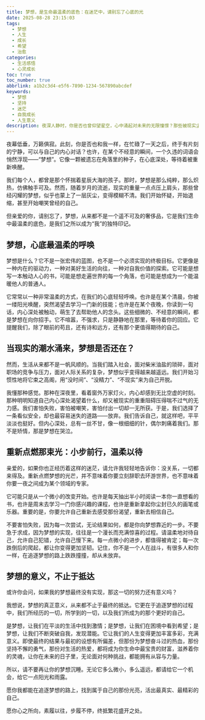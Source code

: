 ```yaml
---
title: 梦想，是生命最温柔的底色：在迷茫中，请别忘了心底的光
date: 2025-08-28 23:15:03
tags:
  - 梦想
  - 人生
  - 成长
  - 希望
  - 治愈
categories:
  - 生活感悟
  - 心灵成长
toc: true
toc_number: true
abbrlink: a1b2c3d4-e5f6-7890-1234-567890abcdef
keywords:
  - 梦想
  - 坚持
  - 迷茫
  - 自我成长
  - 人生意义
description: 夜深人静时，你是否也曾仰望星空，心中涌起对未来的无限憧憬？那些被现实尘封的梦想，是否还在心底轻轻跳动？我们都曾被生活的洪流裹挟，在迷茫与疲惫中，渐渐遗忘了最初的渴望。但请相信，梦想并非遥不可及的幻影，它是我们生命中最温柔的底色，是照亮前路的光。这篇文章，想与你一同找回那份初心，感受梦想带来的温暖与力量。
---
```


夜幕低垂，万籁俱寂。此刻，你是否也和我一样，在忙碌了一天之后，终于有片刻的宁静，可以与自己的内心对话？也许，在某个不经意的瞬间，一个久违的词语会悄然浮现——“梦想”。它像一颗被遗忘在角落里的种子，在心底深处，等待着被重新唤醒。

我们每个人，都曾是那个怀揣着星辰大海的孩子。那时，梦想是那么纯粹，那么炽热，仿佛触手可及。然而，随着岁月的流逝，现实的重量一点点压上肩头，那些曾经闪耀的梦想，似乎也蒙上了一层灰尘，变得模糊不清。我们开始怀疑，开始退缩，甚至开始嘲笑曾经的自己。

但亲爱的你，请别忘了，梦想，从来都不是一个遥不可及的奢侈品，它是我们生命中最温柔的底色，是我们之所以成为“我”的独特印记。

## 梦想，心底最温柔的呼唤

梦想是什么？它不是一张宏伟的蓝图，也不是一个必须实现的终极目标。它更像是一种内在的驱动力，一种对美好生活的向往，一种对自我价值的探索。它可能是想写一本触动人心的书，可能是想走遍世界的每一个角落，也可能是想成为一个能温暖他人的普通人。

它常常以一种非常温柔的方式，在我们的心底轻轻呼唤。也许是在某个清晨，你被一缕阳光唤醒，突然渴望去学习一门新的技能；也许是在某个夜晚，你读到一句话，内心深处被触动，萌生了去帮助他人的念头。这些细微的、不经意的瞬间，都是梦想在向你招手。它不喧嚣，不强求，只是静静地在那里，等待着你的回应。它提醒我们，除了眼前的苟且，还有诗和远方，还有那个更值得期待的自己。

## 当现实的潮水涌来，梦想是否还在？

然而，生活从来都不是一帆风顺的。当我们踏入社会，面对柴米油盐的琐碎，面对职场的竞争与压力，面对人际关系的复杂，梦想似乎变得越来越遥远。我们开始习惯性地将它束之高阁，用“没时间”、“没精力”、“不现实”来为自己开脱。

我懂那种感觉。那种在深夜里，看着窗外万家灯火，内心却感到无比空虚的时刻。那种明明知道自己内心深处渴望着什么，却又被现实的重重阻碍压得喘不过气的无力感。我们害怕失败，害怕被嘲笑，害怕付出一切却一无所获。于是，我们选择了一条看似安全，却也最容易迷失的道路——放弃。我们告诉自己，就这样吧，平平淡淡也挺好。但内心深处，总有一丝不甘，像一根细细的针，偶尔刺痛着我们。那不是矫情，那是梦想在哭泣。

## 重新点燃那束光：小步前行，温柔以待

亲爱的，如果你也正经历着这样的迷茫，请允许我轻轻地告诉你：没关系，一切都来得及。重新点燃梦想的光芒，并不意味着你要立刻辞职去环游世界，也不意味着你要一夜之间成为某个领域的专家。

它可能只是从一个微小的改变开始。也许是每天抽出半小时阅读一本你一直想看的书，也许是周末去学习一门你感兴趣的课程，也许是重新拿起你尘封已久的画笔或乐器。重要的是，你要允许自己重新去感受那份渴望，重新去相信自己。

不要害怕失败，因为每一次尝试，无论结果如何，都是你向梦想靠近的一步。不要急于求成，因为梦想的实现，往往是一个漫长而充满惊喜的过程。请温柔地对待自己，允许自己犯错，允许自己慢下来。每一点微小的进步，都值得被肯定；每一次跌倒后的爬起，都让你变得更加坚韧。记住，你不是一个人在战斗，有很多人和你一样，在追逐梦想的路上跌跌撞撞，却从未放弃。

## 梦想的意义，不止于抵达

或许你会问，如果我的梦想最终没有实现，那这一切的努力还有意义吗？

我想说，梦想的真正意义，从来都不止于最终的抵达。它更在于追逐梦想的过程中，我们所经历的一切，所学到的一切，以及我们所成为的那个更好的自己。

是梦想，让我们在平淡的生活中找到激情；是梦想，让我们在困境中看到希望；是梦想，让我们不断突破自我，发现潜能。它让我们的人生变得更加丰富多彩，充满意义。即使最终的结果与最初的设想有所偏差，但那份为梦想奋斗过的热血，那份坚持不懈的勇气，那份对生活的热爱，都将成为你生命中最宝贵的财富，滋养着你的灵魂，让你在未来的日子里，无论面对何种挑战，都能拥有从容与力量。

所以，请不要再让你的梦想沉睡。无论它多么微小，多么遥远，都请给它一个机会，给它一点阳光和雨露。

愿你我都能在追逐梦想的路上，找到属于自己的那份光亮，活出最真实、最精彩的自己。

愿你心之所向，素履以往，步履不停，终抵繁花盛开之处。